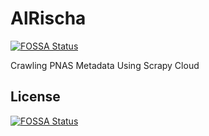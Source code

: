 # AlRischa
[![FOSSA Status](https://app.fossa.io/api/projects/git%2Bgithub.com%2FShowingCloud%2FAlRischa.svg?type=shield)](https://app.fossa.io/projects/git%2Bgithub.com%2FShowingCloud%2FAlRischa?ref=badge_shield)

Crawling PNAS Metadata Using Scrapy Cloud


## License
[![FOSSA Status](https://app.fossa.io/api/projects/git%2Bgithub.com%2FShowingCloud%2FAlRischa.svg?type=large)](https://app.fossa.io/projects/git%2Bgithub.com%2FShowingCloud%2FAlRischa?ref=badge_large)